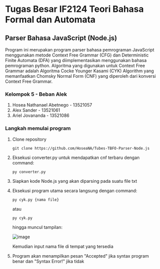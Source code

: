 # Tugas Besar IF2124 Teori Bahasa Formal dan Automata
## Parser Bahasa JavaScript (Node.js)
Program ini merupakan program parser bahasa pemrograman JavaScript menggunakan metode Context Free Grammar (CFG) dan Deterministic Finite Automata (DFA) yang diimplementasikan menggunakan bahasa pemrograman python. Algoritma yang digunakan untuk Context Free Grammar adalah Algoritma Cocke Younger Kasami (CYK) Algorithm yang memanfaatkan Chomsky Normal Form (CNF) yang diperoleh dari konversi Context Free Grammar.

### Kelompok 5 - Beban Alek
1. Hosea Nathanael Abetnego - 13521057
2. Alex Sander - 13521061
3. Ariel Jovananda - 13521086

### Langkah memulai program
1. Clone repository
   ```
   git clone https://github.com/HoseaNA/Tubes-TBFO-Parser-Node.js
   ```
2. Eksekusi converter.py untuk mendapatkan cnf terbaru dengan command:
   ```
   py converter.py
   ```
3. Siapkan kode Node.js yang akan diparsing pada suatu file txt
4. Eksekusi program utama secara langsung dengan command:
   ```
   py cyk.py {nama file}
   ```
   atau
   ```
   py cyk.py
   ```
   hingga muncul tampilan:
  
   ![image](https://user-images.githubusercontent.com/110534062/203935825-2d617177-e876-4d3d-b624-2f67d32cdb4d.png)

   Kemudian input nama file di tempat yang tersedia
  
5. Program akan menampilkan pesan "Accepted" jika syntax program benar dan "Syntax Error!" jika tidak
